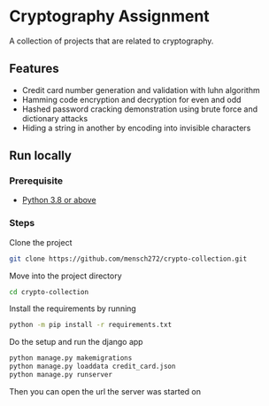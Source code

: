 # Cryptography Assignment

A collection of projects that are related to cryptography.

## Features

- Credit card number generation and validation with luhn algorithm
- Hamming code encryption and decryption for even and odd
- Hashed password cracking demonstration using brute force and dictionary attacks
- Hiding a string in another by encoding into invisible characters

## Run locally

### Prerequisite

- [Python 3.8 or above](https://www.python.org/)

### Steps

Clone the project

```bash
git clone https://github.com/mensch272/crypto-collection.git
```

Move into the project directory

```bash
cd crypto-collection
```

Install the requirements by running

```bash
python -m pip install -r requirements.txt
```

Do the setup and run the django app

```bash
python manage.py makemigrations
python manage.py loaddata credit_card.json
python manage.py runserver
```

Then you can open the url the server was started on
